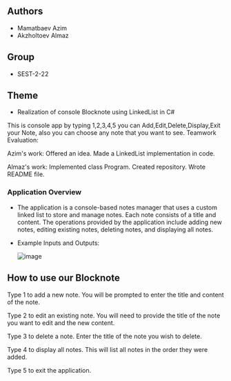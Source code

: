 ## Authors
- Mamatbaev Azim
- Akzholtoev Almaz
## Group
- SEST-2-22
## Theme
- Realization of console Blocknote using LinkedList in C#
  
This is console app by typing 1,2,3,4,5 you can Add,Edit,Delete,Display,Exit your Note, also you can choose any note that you want to see.
Teamwork Evaluation:

Azim's work:
Offered an idea.
Made a LinkedList implementation in code.

Almaz's work:
Implemented class Program.
Created repository.
Wrote README file.

### Application Overview

- The application is a console-based notes manager that uses a custom linked list to store and manage notes. Each note consists of a title and content. The operations provided by the application include adding new notes, editing existing notes, deleting notes, and displaying all notes.
- Example Inputs and Outputs:

  ![image](https://github.com/Almaz192/Projece_Algo/assets/171668427/fd707f6a-8bef-4713-bb40-88aba113e0c3)


## How to use our Blocknote

Type 1 to add a new note. You will be prompted to enter the title and content of the note.

Type 2 to edit an existing note. You will need to provide the title of the note you want to edit and the new content.

Type 3 to delete a note. Enter the title of the note you wish to delete.

Type 4 to display all notes. This will list all notes in the order they were added.

Type 5 to exit the application.
